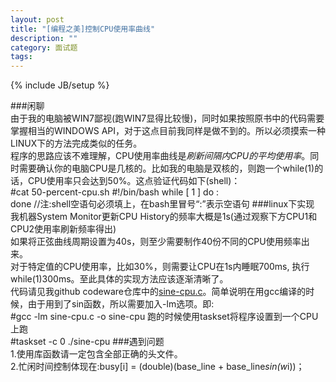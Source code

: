 ```yaml
---
layout: post
title: "[编程之美]控制CPU使用率曲线"
description: ""
category: 面试题
tags: 
---
```

{% include JB/setup %}

###闲聊  
由于我的电脑被WIN7鄙视(跑WIN7显得比较慢)，同时如果按照原书中的代码需要掌握相当的WINDOWS API，对于这点目前我同样是做不到的。所以必须摸索一种LINUX下的方法完成类似的任务。  
程序的思路应该不难理解，CPU使用率曲线是*刷新间隔内CPU的平均使用率*。同时需要确认你的电脑CPU是几核的。比如我的电脑是双核的，则跑一个while(1)的话，CPU使用率只会达到50%。这点验证代码如下(shell)：  
	#cat 50-percent-cpu.sh
	#!/bin/bash
	while [ 1 ] 
	do
	:	
	done
	//注:shell空语句必须填上，在bash里冒号“:”表示空语句
###linux下实现  
我机器System Monitor更新CPU History的频率大概是1s(通过观察下方CPU1和CPU2使用率刷新频率得出)  
如果将正弦曲线周期设置为40s，则至少需要制作40份不同的CPU使用频率出来。  
对于特定值的CPU使用率，比如30%，则需要让CPU在1s内睡眠700ms, 执行while(1)300ms。至此具体的实现方法应该逐渐清晰了。  
代码请见我github codeware仓库中的[sine-cpu.c](https://github.com/PerthCharles/codeware/blob/master/sine-cpu.c)。简单说明在用gcc编译的时候，由于用到了sin函数，所以需要加入-lm选项。即:  
	#gcc -lm sine-cpu.c -o sine-cpu
跑的时候使用taskset将程序设置到一个CPU上跑  
	#taskset -c 0 ./sine-cpu
###遇到问题  
1.使用库函数请一定包含全部正确的头文件。  
2.忙闲时间控制体现在:busy[i] = (double)(base_line + base_line*sin(w*i))；  

